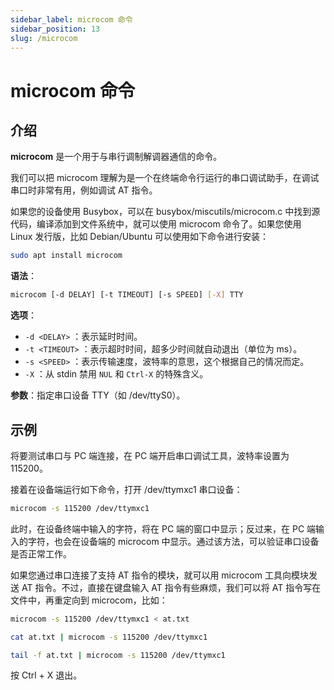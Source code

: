 ```yaml
---
sidebar_label: microcom 命令
sidebar_position: 13
slug: /microcom
---
```


# microcom 命令



## 介绍

**microcom** 是一个用于与串行调制解调器通信的命令。

我们可以把 microcom 理解为是一个在终端命令行运行的串口调试助手，在调试串口时非常有用，例如调试 AT 指令。

如果您的设备使用 Busybox，可以在 busybox/miscutils/microcom.c 中找到源代码，编译添加到文件系统中，就可以使用 microcom 命令了。如果您使用 Linux 发行版，比如 Debian/Ubuntu 可以使用如下命令进行安装：

```bash
sudo apt install microcom
```

**语法**：

```bash
microcom [-d DELAY] [-t TIMEOUT] [-s SPEED] [-X] TTY
```

**选项**：

- `-d <DELAY>` ：表示延时时间。
- `-t <TIMEOUT>` ：表示超时时间，超多少时间就自动退出（单位为 ms）。
- `-s <SPEED>` ：表示传输速度，波特率的意思，这个根据自己的情况而定。
- `-X` ：从 stdin 禁用 `NUL` 和 `Ctrl-X` 的特殊含义。

**参数**：指定串口设备 TTY（如 /dev/ttyS0）。



## 示例

将要测试串口与 PC 端连接，在 PC 端开启串口调试工具，波特率设置为 115200。

接着在设备端运行如下命令，打开 /dev/ttymxc1 串口设备：

```bash
microcom -s 115200 /dev/ttymxc1
```

此时，在设备终端中输入的字符，将在 PC 端的窗口中显示；反过来，在 PC 端输入的字符，也会在设备端的 microcom 中显示。通过该方法，可以验证串口设备是否正常工作。

如果您通过串口连接了支持 AT 指令的模块，就可以用 microcom 工具向模块发送 AT 指令。不过，直接在键盘输入 AT 指令有些麻烦，我们可以将 AT 指令写在文件中，再重定向到 microcom，比如：

```bash
microcom -s 115200 /dev/ttymxc1 < at.txt
```

```bash
cat at.txt | microcom -s 115200 /dev/ttymxc1
```

```bash
tail -f at.txt | microcom -s 115200 /dev/ttymxc1
```

按 Ctrl + X 退出。



